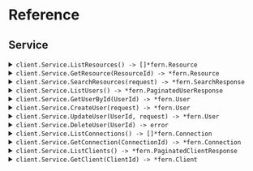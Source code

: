 # Reference
## Service
<details><summary><code>client.Service.ListResources() -> []*fern.Resource</code></summary>
<dl>
<dd>

#### 📝 Description

<dl>
<dd>

<dl>
<dd>

List resources with pagination
</dd>
</dl>
</dd>
</dl>

#### 🔌 Usage

<dl>
<dd>

<dl>
<dd>

```go
client.Service.ListResources(
        context.TODO(),
        &fern.ListResourcesRequest{
            Page: 1,
            PerPage: 1,
            Sort: "created_at",
            Order: "desc",
            IncludeTotals: true,
            Fields: fern.String(
                "fields",
            ),
            Search: fern.String(
                "search",
            ),
        },
    )
}
```
</dd>
</dl>
</dd>
</dl>

#### ⚙️ Parameters

<dl>
<dd>

<dl>
<dd>

**page:** `int` — Zero-indexed page number
    
</dd>
</dl>

<dl>
<dd>

**perPage:** `int` — Number of items per page
    
</dd>
</dl>

<dl>
<dd>

**sort:** `string` — Sort field
    
</dd>
</dl>

<dl>
<dd>

**order:** `string` — Sort order (asc or desc)
    
</dd>
</dl>

<dl>
<dd>

**includeTotals:** `bool` — Whether to include total count
    
</dd>
</dl>

<dl>
<dd>

**fields:** `*string` — Comma-separated list of fields to include
    
</dd>
</dl>

<dl>
<dd>

**search:** `*string` — Search query
    
</dd>
</dl>
</dd>
</dl>


</dd>
</dl>
</details>

<details><summary><code>client.Service.GetResource(ResourceId) -> *fern.Resource</code></summary>
<dl>
<dd>

#### 📝 Description

<dl>
<dd>

<dl>
<dd>

Get a single resource
</dd>
</dl>
</dd>
</dl>

#### 🔌 Usage

<dl>
<dd>

<dl>
<dd>

```go
client.Service.GetResource(
        context.TODO(),
        "resourceId",
        &fern.GetResourceRequest{
            IncludeMetadata: true,
            Format: "json",
        },
    )
}
```
</dd>
</dl>
</dd>
</dl>

#### ⚙️ Parameters

<dl>
<dd>

<dl>
<dd>

**resourceId:** `string` 
    
</dd>
</dl>

<dl>
<dd>

**includeMetadata:** `bool` — Include metadata in response
    
</dd>
</dl>

<dl>
<dd>

**format:** `string` — Response format
    
</dd>
</dl>
</dd>
</dl>


</dd>
</dl>
</details>

<details><summary><code>client.Service.SearchResources(request) -> *fern.SearchResponse</code></summary>
<dl>
<dd>

#### 📝 Description

<dl>
<dd>

<dl>
<dd>

Search resources with complex parameters
</dd>
</dl>
</dd>
</dl>

#### 🔌 Usage

<dl>
<dd>

<dl>
<dd>

```go
client.Service.SearchResources(
        context.TODO(),
        &fern.SearchResourcesRequest{
            Limit: 1,
            Offset: 1,
            Query: fern.String(
                "query",
            ),
            Filters: map[string]any{
                "filters": map[string]any{
                    "key": "value",
                },
            },
        },
    )
}
```
</dd>
</dl>
</dd>
</dl>

#### ⚙️ Parameters

<dl>
<dd>

<dl>
<dd>

**limit:** `int` — Maximum results to return
    
</dd>
</dl>

<dl>
<dd>

**offset:** `int` — Offset for pagination
    
</dd>
</dl>

<dl>
<dd>

**query:** `*string` — Search query text
    
</dd>
</dl>

<dl>
<dd>

**filters:** `map[string]any` 
    
</dd>
</dl>
</dd>
</dl>


</dd>
</dl>
</details>

<details><summary><code>client.Service.ListUsers() -> *fern.PaginatedUserResponse</code></summary>
<dl>
<dd>

#### 📝 Description

<dl>
<dd>

<dl>
<dd>

List or search for users
</dd>
</dl>
</dd>
</dl>

#### 🔌 Usage

<dl>
<dd>

<dl>
<dd>

```go
client.Service.ListUsers(
        context.TODO(),
        &fern.ListUsersRequest{
            Page: fern.Int(
                1,
            ),
            PerPage: fern.Int(
                1,
            ),
            IncludeTotals: fern.Bool(
                true,
            ),
            Sort: fern.String(
                "sort",
            ),
            Connection: fern.String(
                "connection",
            ),
            Q: fern.String(
                "q",
            ),
            SearchEngine: fern.String(
                "search_engine",
            ),
            Fields: fern.String(
                "fields",
            ),
        },
    )
}
```
</dd>
</dl>
</dd>
</dl>

#### ⚙️ Parameters

<dl>
<dd>

<dl>
<dd>

**page:** `*int` — Page index of the results to return. First page is 0.
    
</dd>
</dl>

<dl>
<dd>

**perPage:** `*int` — Number of results per page.
    
</dd>
</dl>

<dl>
<dd>

**includeTotals:** `*bool` — Return results inside an object that contains the total result count (true) or as a direct array of results (false, default).
    
</dd>
</dl>

<dl>
<dd>

**sort:** `*string` — Field to sort by. Use field:order where order is 1 for ascending and -1 for descending.
    
</dd>
</dl>

<dl>
<dd>

**connection:** `*string` — Connection filter
    
</dd>
</dl>

<dl>
<dd>

**q:** `*string` — Query string following Lucene query string syntax
    
</dd>
</dl>

<dl>
<dd>

**searchEngine:** `*string` — Search engine version (v1, v2, or v3)
    
</dd>
</dl>

<dl>
<dd>

**fields:** `*string` — Comma-separated list of fields to include or exclude
    
</dd>
</dl>
</dd>
</dl>


</dd>
</dl>
</details>

<details><summary><code>client.Service.GetUserById(UserId) -> *fern.User</code></summary>
<dl>
<dd>

#### 📝 Description

<dl>
<dd>

<dl>
<dd>

Get a user by ID
</dd>
</dl>
</dd>
</dl>

#### 🔌 Usage

<dl>
<dd>

<dl>
<dd>

```go
client.Service.GetUserById(
        context.TODO(),
        "userId",
        &fern.GetUserRequest{
            Fields: fern.String(
                "fields",
            ),
            IncludeFields: fern.Bool(
                true,
            ),
        },
    )
}
```
</dd>
</dl>
</dd>
</dl>

#### ⚙️ Parameters

<dl>
<dd>

<dl>
<dd>

**userId:** `string` 
    
</dd>
</dl>

<dl>
<dd>

**fields:** `*string` — Comma-separated list of fields to include or exclude
    
</dd>
</dl>

<dl>
<dd>

**includeFields:** `*bool` — true to include the fields specified, false to exclude them
    
</dd>
</dl>
</dd>
</dl>


</dd>
</dl>
</details>

<details><summary><code>client.Service.CreateUser(request) -> *fern.User</code></summary>
<dl>
<dd>

#### 📝 Description

<dl>
<dd>

<dl>
<dd>

Create a new user
</dd>
</dl>
</dd>
</dl>

#### 🔌 Usage

<dl>
<dd>

<dl>
<dd>

```go
client.Service.CreateUser(
        context.TODO(),
        &fern.CreateUserRequest{
            Email: "email",
            EmailVerified: fern.Bool(
                true,
            ),
            Username: fern.String(
                "username",
            ),
            Password: fern.String(
                "password",
            ),
            PhoneNumber: fern.String(
                "phone_number",
            ),
            PhoneVerified: fern.Bool(
                true,
            ),
            UserMetadata: map[string]any{
                "user_metadata": map[string]any{
                    "key": "value",
                },
            },
            AppMetadata: map[string]any{
                "app_metadata": map[string]any{
                    "key": "value",
                },
            },
            Connection: "connection",
        },
    )
}
```
</dd>
</dl>
</dd>
</dl>

#### ⚙️ Parameters

<dl>
<dd>

<dl>
<dd>

**request:** `*fern.CreateUserRequest` 
    
</dd>
</dl>
</dd>
</dl>


</dd>
</dl>
</details>

<details><summary><code>client.Service.UpdateUser(UserId, request) -> *fern.User</code></summary>
<dl>
<dd>

#### 📝 Description

<dl>
<dd>

<dl>
<dd>

Update a user
</dd>
</dl>
</dd>
</dl>

#### 🔌 Usage

<dl>
<dd>

<dl>
<dd>

```go
client.Service.UpdateUser(
        context.TODO(),
        "userId",
        &fern.UpdateUserRequest{
            Email: fern.String(
                "email",
            ),
            EmailVerified: fern.Bool(
                true,
            ),
            Username: fern.String(
                "username",
            ),
            PhoneNumber: fern.String(
                "phone_number",
            ),
            PhoneVerified: fern.Bool(
                true,
            ),
            UserMetadata: map[string]any{
                "user_metadata": map[string]any{
                    "key": "value",
                },
            },
            AppMetadata: map[string]any{
                "app_metadata": map[string]any{
                    "key": "value",
                },
            },
            Password: fern.String(
                "password",
            ),
            Blocked: fern.Bool(
                true,
            ),
        },
    )
}
```
</dd>
</dl>
</dd>
</dl>

#### ⚙️ Parameters

<dl>
<dd>

<dl>
<dd>

**userId:** `string` 
    
</dd>
</dl>

<dl>
<dd>

**request:** `*fern.UpdateUserRequest` 
    
</dd>
</dl>
</dd>
</dl>


</dd>
</dl>
</details>

<details><summary><code>client.Service.DeleteUser(UserId) -> error</code></summary>
<dl>
<dd>

#### 📝 Description

<dl>
<dd>

<dl>
<dd>

Delete a user
</dd>
</dl>
</dd>
</dl>

#### 🔌 Usage

<dl>
<dd>

<dl>
<dd>

```go
client.Service.DeleteUser(
        context.TODO(),
        "userId",
    )
}
```
</dd>
</dl>
</dd>
</dl>

#### ⚙️ Parameters

<dl>
<dd>

<dl>
<dd>

**userId:** `string` 
    
</dd>
</dl>
</dd>
</dl>


</dd>
</dl>
</details>

<details><summary><code>client.Service.ListConnections() -> []*fern.Connection</code></summary>
<dl>
<dd>

#### 📝 Description

<dl>
<dd>

<dl>
<dd>

List all connections
</dd>
</dl>
</dd>
</dl>

#### 🔌 Usage

<dl>
<dd>

<dl>
<dd>

```go
client.Service.ListConnections(
        context.TODO(),
        &fern.ListConnectionsRequest{
            Strategy: fern.String(
                "strategy",
            ),
            Name: fern.String(
                "name",
            ),
            Fields: fern.String(
                "fields",
            ),
        },
    )
}
```
</dd>
</dl>
</dd>
</dl>

#### ⚙️ Parameters

<dl>
<dd>

<dl>
<dd>

**strategy:** `*string` — Filter by strategy type (e.g., auth0, google-oauth2, samlp)
    
</dd>
</dl>

<dl>
<dd>

**name:** `*string` — Filter by connection name
    
</dd>
</dl>

<dl>
<dd>

**fields:** `*string` — Comma-separated list of fields to include
    
</dd>
</dl>
</dd>
</dl>


</dd>
</dl>
</details>

<details><summary><code>client.Service.GetConnection(ConnectionId) -> *fern.Connection</code></summary>
<dl>
<dd>

#### 📝 Description

<dl>
<dd>

<dl>
<dd>

Get a connection by ID
</dd>
</dl>
</dd>
</dl>

#### 🔌 Usage

<dl>
<dd>

<dl>
<dd>

```go
client.Service.GetConnection(
        context.TODO(),
        "connectionId",
        &fern.GetConnectionRequest{
            Fields: fern.String(
                "fields",
            ),
        },
    )
}
```
</dd>
</dl>
</dd>
</dl>

#### ⚙️ Parameters

<dl>
<dd>

<dl>
<dd>

**connectionId:** `string` 
    
</dd>
</dl>

<dl>
<dd>

**fields:** `*string` — Comma-separated list of fields to include
    
</dd>
</dl>
</dd>
</dl>


</dd>
</dl>
</details>

<details><summary><code>client.Service.ListClients() -> *fern.PaginatedClientResponse</code></summary>
<dl>
<dd>

#### 📝 Description

<dl>
<dd>

<dl>
<dd>

List all clients/applications
</dd>
</dl>
</dd>
</dl>

#### 🔌 Usage

<dl>
<dd>

<dl>
<dd>

```go
client.Service.ListClients(
        context.TODO(),
        &fern.ListClientsRequest{
            Fields: fern.String(
                "fields",
            ),
            IncludeFields: fern.Bool(
                true,
            ),
            Page: fern.Int(
                1,
            ),
            PerPage: fern.Int(
                1,
            ),
            IncludeTotals: fern.Bool(
                true,
            ),
            IsGlobal: fern.Bool(
                true,
            ),
            IsFirstParty: fern.Bool(
                true,
            ),
            AppType: []string{
                "app_type",
                "app_type",
            },
        },
    )
}
```
</dd>
</dl>
</dd>
</dl>

#### ⚙️ Parameters

<dl>
<dd>

<dl>
<dd>

**fields:** `*string` — Comma-separated list of fields to include
    
</dd>
</dl>

<dl>
<dd>

**includeFields:** `*bool` — Whether specified fields are included or excluded
    
</dd>
</dl>

<dl>
<dd>

**page:** `*int` — Page number (zero-based)
    
</dd>
</dl>

<dl>
<dd>

**perPage:** `*int` — Number of results per page
    
</dd>
</dl>

<dl>
<dd>

**includeTotals:** `*bool` — Include total count in response
    
</dd>
</dl>

<dl>
<dd>

**isGlobal:** `*bool` — Filter by global clients
    
</dd>
</dl>

<dl>
<dd>

**isFirstParty:** `*bool` — Filter by first party clients
    
</dd>
</dl>

<dl>
<dd>

**appType:** `[]string` — Filter by application type (spa, native, regular_web, non_interactive)
    
</dd>
</dl>
</dd>
</dl>


</dd>
</dl>
</details>

<details><summary><code>client.Service.GetClient(ClientId) -> *fern.Client</code></summary>
<dl>
<dd>

#### 📝 Description

<dl>
<dd>

<dl>
<dd>

Get a client by ID
</dd>
</dl>
</dd>
</dl>

#### 🔌 Usage

<dl>
<dd>

<dl>
<dd>

```go
client.Service.GetClient(
        context.TODO(),
        "clientId",
        &fern.GetClientRequest{
            Fields: fern.String(
                "fields",
            ),
            IncludeFields: fern.Bool(
                true,
            ),
        },
    )
}
```
</dd>
</dl>
</dd>
</dl>

#### ⚙️ Parameters

<dl>
<dd>

<dl>
<dd>

**clientId:** `string` 
    
</dd>
</dl>

<dl>
<dd>

**fields:** `*string` — Comma-separated list of fields to include
    
</dd>
</dl>

<dl>
<dd>

**includeFields:** `*bool` — Whether specified fields are included or excluded
    
</dd>
</dl>
</dd>
</dl>


</dd>
</dl>
</details>
